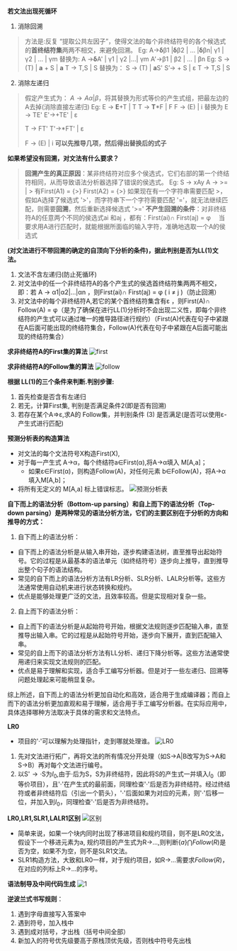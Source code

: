 **若文法出现死循环**
1. 消除回溯
> 方法是:反复 “提取公共左因子”，使得文法的每个非终结符号的各个候选式的**首终结符集**两两不相交，来避免回溯。
> Eg: 
> A→**δ**β1 |**δ**β2 | … |**δ**βn| γ1 |γ2 | … | γm 
> 替换为:
> A →**δ**A' | γ1 | γ2 |…| γm
> A'→β1 | β2 | … | βn
> Eg:
> S → (T) | **a** + S | **a**
> T → T,S | S
> 替换为：
> S → (T) | **a**S' 
> S’→ + S | ε
> T → T,S | S

2. 消除左递归
> 假定产生式为： $A→A \alpha | β$，将其替换为形式等价的产生式组，把最左边的A去掉(消除直接左递归)
> Eg:
> E → **E**+T | T
> T → **T***F | F
> F → (E) | i
> 替换为
> E → TE'
> E'→+TE' | ε
> 
> T → FT'
> T'→*FT' | ε  
>
> F → (E) | i
> **可以先推导几项，然后得出替换后的式子**


**如果希望没有回溯，对文法有什么要求？**
> **回溯产生的真正原因**：某非终结符对应多个侯选式，它们右部的第一个终结符相同，从而导致语法分析器选择了错误的侯选式。
> Eg: 
> S → xAy 
> A → >= | >
> 有First(A1) = {>} First(A2) = {>}
> 如果现在有一个字符串需要匹配 >，假如A选择了候选式 '>'，而字符串下一个字符需要匹配 '='，就无法继续匹配，则需要**回溯**，然后重新选择候选式 '>='
> **不产生回溯的条件**：对非终结符A的任意两个不同的侯选式ai 和aj ，都有：First(ai)∩ First(aj) = φ
> &emsp;当要求用A进行匹配时，就能根据所面临的输入字符，准确地选取一个A的侯选式

**(对文法进行不带回溯的确定的自顶向下分析的条件)，据此判别是否为LL(1)文法。**
1. 文法不含左递归(防止死循环)
2. 对文法中的任一个非终结符A的各个产生式的侯选首终结符集两两不相交，即：若 A → α1|α2|…|αn  ，则First(ai)∩ First(aj) = φ   ( i ≠ j )（防止回溯）
3. 对文法中的每个非终结符A,若它的某个首终结符集含有ε ，则First(A)∩ Follow(A) = φ（是为了确保在进行LL(1)分析时不会出现二义性，即每个非终结符的产生式可以通过唯一的推导路径进行规约）（First(A)代表在句子中紧跟在A后面可能出现的终结符集合，Follow(A)代表在句子中紧跟在A后面可能出现的终结符集合）

**求非终结符A的First集的算法**
![first](first.png)

**求非终结符A的Follow集的算法**
![follow](follow.png)

**根据 LL(1)的三个条件来判断.判别步骤:**
1. 首先检查是否含有左递归
2. 若无，计算First集, 判别是否满足条件2(即是否有回溯)
3. 若存在某个A=>ε,求A的 Follow集，并判别条件 (3) 是否满足(是否可以使用ε-产生式进行匹配)

**预测分析表的构造算法**
* 对文法的每个文法符号X构造First(X),
* 对于每一产生式 A→α，每个终结符a∈First(α),将A→α填入 M[A,a]；
    * 如果ε∈First(α)，则构造Follow(A)，对任何元素 b∈Follow(A)，将A→α填入M[A,b]；
* 将所有无定义的 M[A,a] 标上错误标志。
![预测分析表](预测分析表.png)


**自下而上的语法分析（Bottom-up parsing）和自上而下的语法分析（Top-down parsing）是两种常见的语法分析方法，它们的主要区别在于分析的方向和推导的方式：**
1. 自下而上的语法分析：
- 自下而上的语法分析是从输入串开始，逐步构建语法树，直至推导出起始符号。它的过程是从最基本的语法单元（如终结符号）逐步向上推导，直到推导出整个句子的语法结构。
- 常见的自下而上的语法分析方法有LR分析、SLR分析、LALR分析等。这些方法通常使用自动机来进行状态转换和规约。
- 优点是能够处理更广泛的文法，且效率较高。但是实现相对复杂一些。

2. 自上而下的语法分析：
- 自上而下的语法分析是从起始符号开始，根据文法规则逐步匹配输入串，直至推导出输入串。它的过程是从起始符号开始，逐步向下展开，直到匹配输入串。
- 常见的自上而下的语法分析方法有LL分析、递归下降分析等。这些方法通常使用递归来实现文法规则的匹配。
- 优点是易于理解和实现，适合手工编写分析器。但是对于一些左递归、回溯等问题处理起来可能稍显复杂。

综上所述，自下而上的语法分析更加自动化和高效，适合用于生成编译器；而自上而下的语法分析更加直观和易于理解，适合用于手工编写分析器。在实际应用中，具体选择哪种方法取决于具体的需求和文法特点。

**LR0**
* 项目的'·'可以理解为处理指针，走到哪就处理谁。
![LR0](LR0.png)
1. 先对文法进行拓广，再将文法的所有情况分开处理（如S$\rightarrow$A|B改写为S$\rightarrow$A和S$\rightarrow$B）再对每个文法进行编号。
2. 以S'$\rightarrow·$S为$I_0$,由于·后为S，S为非终结符，因此将S的产生式一并填入$I_0$（即等价项目），且'·'在产生式的最前面，同理检查'·'后是否为非终结符。经过终结符或者非终结符后（引出一个箭头），'·'后面如果为对应的元素，则'·'后移一位，并加入到$I_0$，同理检查'·'后是否为非终结符。

**LR0,LR1,SLR1,LALR1区别**
![区别](区别.png)
* 简单来说，如果一个块内同时出现了移进项目和规约项目，则不是LR0文法，假设下一个移进元素为a, 规约项目的产生式为R->...,则判断$\{a\}\bigcap Follow(R)$是否为空，如果不为空，则不是SLR1文法。
* SLR1构造方法，大致和LR0一样，对于规约项目，如R->...需要求$Follow(R)$，在对应的列标上R->...的序号。

**语法制导及中间代码生成**
![1](语法制导1.png)

**逆波兰式书写规则**：
1. 遇到字母直接写入答案中
2. 遇到符号，加入栈中
3. 遇到成对括号，才出栈（括号中间全部）
4. 新加入的符号优先级要高于原栈顶优先级，否则栈中符号先出栈